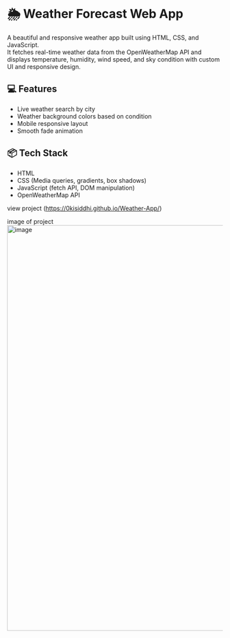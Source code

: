# 🌦️ Weather Forecast Web App

A beautiful and responsive weather app built using HTML, CSS, and JavaScript.  
It fetches real-time weather data from the OpenWeatherMap API and displays temperature, humidity, wind speed, and sky condition with custom UI and responsive design.

## 💻 Features
- Live weather search by city
- Weather background colors based on condition
- Mobile responsive layout
- Smooth fade animation

## 📦 Tech Stack
- HTML
- CSS (Media queries, gradients, box shadows)
- JavaScript (fetch API, DOM manipulation)
- OpenWeatherMap API

view project
 (https://0kisiddhi.github.io/Weather-App/)

image of project
 <img width="968" height="948" alt="image" src="https://github.com/user-attachments/assets/4ace27cd-86cf-4281-8dd1-1206e00e9e73" />



